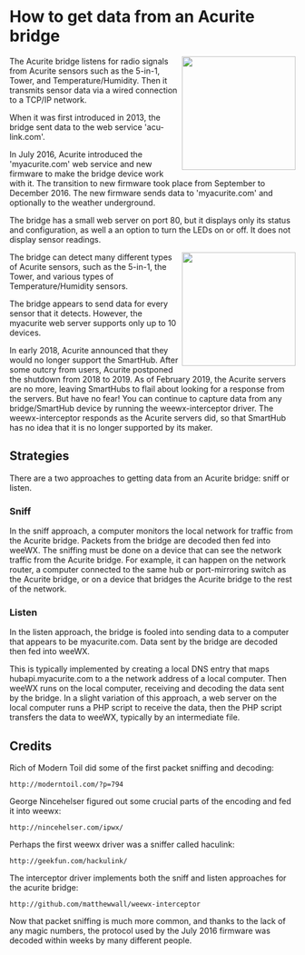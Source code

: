 # How to get data from an Acurite bridge

<img src="http://www.weewx.com/hardware/908wes.png" width="200" align="right"/>

The Acurite bridge listens for radio signals from Acurite sensors such as the 5-in-1, Tower, and Temperature/Humidity.  Then it transmits sensor data via a wired connection to a TCP/IP network.

When it was first introduced in 2013, the bridge sent data to the web service 'acu-link.com'.

In July 2016, Acurite introduced the 'myacurite.com' web service and new firmware to make the bridge device work with it.  The transition to new firmware took place from September to December 2016.  The new firmware sends data to 'myacurite.com' and optionally to the weather underground.

The bridge has a small web server on port 80, but it displays only its status and configuration, as well a an option to turn the LEDs on or off.  It does not display sensor readings.

<img src="http://www.weewx.com/hardware/acurite-bridge.png" width="200" align="right"/>

The bridge can detect many different types of Acurite sensors, such as the 5-in-1, the Tower, and various types of Temperature/Humidity sensors.

The bridge appears to send data for every sensor that it detects.  However, the myacurite web server supports only up to 10 devices.

In early 2018, Acurite announced that they would no longer support the SmartHub.  After some outcry from users, Acurite postponed the shutdown from 2018 to 2019.  As of February 2019, the Acurite servers are no more, leaving SmartHubs to flail about looking for a response from the servers.  But have no fear!  You can continue to capture data from any bridge/SmartHub device by running the weewx-interceptor driver.  The weewx-interceptor responds as the Acurite servers did, so that SmartHub has no idea that it is no longer supported by its maker.

## Strategies

There are a two approaches to getting data from an Acurite bridge: sniff or listen.

### Sniff

In the sniff approach, a computer monitors the local network for traffic from the Acurite bridge.  Packets from the bridge are decoded then fed into weeWX.  The sniffing must be done on a device that can see the network traffic from the Acurite bridge.  For example, it can happen on the network router, a computer connected to the same hub or port-mirroring switch as the Acurite bridge, or on a device that bridges the Acurite bridge to the rest of the network.

### Listen

In the listen approach, the bridge is fooled into sending data to a computer that appears to be myacurite.com.  Data sent by the bridge are decoded then fed into weeWX.

This is typically implemented by creating a local DNS entry that maps hubapi.myacurite.com to a the network address of a local computer.  Then weeWX runs on the local computer, receiving and decoding the data sent by the bridge.  In a slight variation of this approach, a web server on the local computer runs a PHP script to receive the data, then the PHP script transfers the data to weeWX, typically by an intermediate file.

## Credits

Rich of Modern Toil did some of the first packet sniffing and decoding:

    http://moderntoil.com/?p=794

George Nincehelser figured out some crucial parts of the encoding and fed it into weewx:

    http://nincehelser.com/ipwx/

Perhaps the first weewx driver was a sniffer called haculink:

    http://geekfun.com/hackulink/

The interceptor driver implements both the sniff and listen approaches for the acurite bridge:

    http://github.com/matthewwall/weewx-interceptor

Now that packet sniffing is much more common, and thanks to the lack of any magic numbers, the protocol used by the July 2016 firmware was decoded within weeks by many different people.